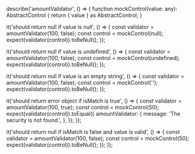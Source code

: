 describe('amountValidator', () => {
  function mockControl(value: any): AbstractControl {
    return { value } as AbstractControl;
  }

  it('should return null if value is null', () => {
    const validator = amountValidator(100, false);
    const control = mockControl(null);
    expect(validator(control)).toBeNull();
  });

  it('should return null if value is undefined', () => {
    const validator = amountValidator(100, false);
    const control = mockControl(undefined);
    expect(validator(control)).toBeNull();
  });

  it('should return null if value is an empty string', () => {
    const validator = amountValidator(100, false);
    const control = mockControl('');
    expect(validator(control)).toBeNull();
  });

  it('should return error object if isMatch is true', () => {
    const validator = amountValidator(100, true);
    const control = mockControl(50);
    expect(validator(control)).toEqual({
      amountValidator: {
        message: 'The security is not found.',
      },
    });
  });

  it('should return null if isMatch is false and value is valid', () => {
    const validator = amountValidator(100, false);
    const control = mockControl(50);
    expect(validator(control)).toBeNull();
  });
});